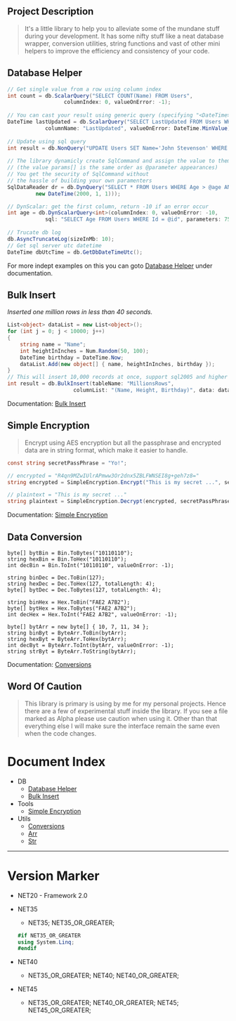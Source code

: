 ## Project Description
> It's a little library to help you to alleviate some of the mundane stuff during your development. It has some nifty stuff like a neat database wrapper, conversion utilities, string functions and vast of other mini helpers to improve the efficiency and consistency of your code.

## Database Helper
```cs
// Get single value from a row using column index
int count = db.ScalarQuery("SELECT COUNT(Name) FROM Users", 
                  columnIndex: 0, valueOnError: -1);
             
// You can cast your result using generic query (specifying "<DateTime>" is optional)
DateTime lastUpdated = db.ScalarQuery("SELECT LastUpdated FROM Users WHERE id = 10", 
            columnName: "LastUpdated", valueOnError: DateTime.MinValue);
            
// Update using sql query
int result = db.NonQuery("UPDATE Users SET Name='John Stevenson' WHERE id=10");
 
// The library dynamicly create SqlCommand and assign the value to them 
// (the value params[] is the same order as @parameter appearances)
// You get the security of SqlCommand without 
// the hassle of building your own paramenters
SqlDataReader dr = db.DynQuery("SELECT * FROM Users WHERE Age > @age AND Birthday > @bday", 18, 
         new DateTime(2000, 1, 1)));

// DynScalar: get the first column, return -10 if an error occur
int age = db.DynScalarQuery<int>(columnIndex: 0, valueOnError: -10, 
            sql: "SELECT Age FROM Users WHERE Id = @id", parameters: 75);
           
// Trucate db log 
db.AsyncTruncateLog(sizeInMb: 10);
// Get sql server utc datetime
DateTime dbUtcTime = db.GetDbDateTimeUtc();
```
For more indept examples on this you can goto [Database Helper](Docs/Database-Helper.md) under documentation.


## Bulk Insert
*Inserted one million rows in less than 40 seconds.*
```cs
List<object> dataList = new List<object>();
for (int j = 0; j < 10000; j++)
{
    string name = "Name";
    int heightInInches = Num.Random(50, 100);
    DateTime birthday = DateTime.Now;
    dataList.Add(new object[] { name, heightInInches, birthday });
}
// This will insert 10,000 records at once, support sql2005 and higher
int result = db.BulkInsert(tableName: "MillionsRows", 
                     columnList: "(Name, Height, Birthday)", data: dataList);
```
Documentation: [Bulk Insert](Docs/Bulk-Insert.md)


## Simple Encryption
> Encrypt using AES encryption but all the passphrase and encrypted data are in string format, which make it easier to handle.

```cs
const string secretPassPhrase = "Yo!";

// encrypted = "R4qn9MZwIUlrAPmww3Or2dnx5ZBLFWNSEI8g+geh7z8="
string encrypted = SimpleEncryption.Encrypt("This is my secret ...", secretPassPhrase);

// plaintext = "This is my secret ..."
string plaintext = SimpleEncryption.Decrypt(encrypted, secretPassPhrase);
```
Documentation: [Simple Encryption](Docs/Simple-Encryption.md)


## Data Conversion
```
byte[] bytBin = Bin.ToBytes("10110110");
string hexBin = Bin.ToHex("10110110");
int decBin = Bin.ToInt("10110110", valueOnError: -1);

string binDec = Dec.ToBin(127);
string hexDec = Dec.ToHex(127, totalLength: 4);
byte[] bytDec = Dec.ToBytes(127, totalLength: 4);

string binHex = Hex.ToBin("FAE2 A7B2");
byte[] bytHex = Hex.ToBytes("FAE2 A7B2");
int decHex = Hex.ToInt("FAE2 A7B2", valueOnError: -1);

byte[] bytArr = new byte[] { 10, 7, 11, 34 };
string binByt = ByteArr.ToBin(bytArr);
string hexByt = ByteArr.ToHex(bytArr);
int decByt = ByteArr.ToInt(bytArr, valueOnError: -1);
string strByt = ByteArr.ToString(bytArr);
```
Documentation: [Conversions](Docs/Conversions.md)


## Word Of Caution
> This library is primary is using by me for my personal projects. Hence there are a few of experimental stuff inside the library. If you see a file marked as Alpha please use caution when using it. Other than that everything else I will make sure the interface remain the same even when the code changes.


# Document Index
* DB
	* [Database Helper](Docs/Database-Helper.md)
	* [Bulk Insert](Docs/Bulk-Insert.md)
* Tools
	* [Simple Encryption](Docs/Simple-Encryption.md)
* Utils
	* [Conversions](Docs/Conversions.md)
	* [Arr](Docs/Arr.md)
	* [Str](Docs/Str.md)


---
# Version Marker
* NET20 - Framework 2.0
* NET35
  * NET35; NET35_OR_GREATER;
  ```c#
  #if NET35_OR_GREATER
  using System.Linq;
  #endif
  ```

* NET40
  * NET35_OR_GREATER; NET40; NET40_OR_GREATER;
* NET45
  * NET35_OR_GREATER; NET40_OR_GREATER; NET45; NET45_OR_GREATER;
